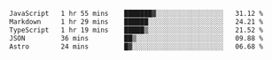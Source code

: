 <!--START_SECTION:waka-->

```txt
JavaScript   1 hr 55 mins    ███████▓░░░░░░░░░░░░░░░░░   31.12 %
Markdown     1 hr 29 mins    ██████░░░░░░░░░░░░░░░░░░░   24.21 %
TypeScript   1 hr 19 mins    █████▒░░░░░░░░░░░░░░░░░░░   21.52 %
JSON         36 mins         ██▒░░░░░░░░░░░░░░░░░░░░░░   09.88 %
Astro        24 mins         █▓░░░░░░░░░░░░░░░░░░░░░░░   06.68 %
```

<!--END_SECTION:waka-->
